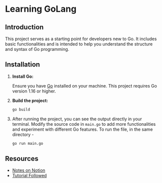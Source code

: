 # Learning GoLang 

## Introduction

This project serves as a starting point for developers new to Go. It includes basic functionalities and is intended to help you understand the structure and syntax of Go programming.

## Installation

1. **Install Go:**

    Ensure you have [Go](https://golang.org/dl/) installed on your machine. This project requires Go version 1.16 or higher.

2. **Build the project:**

    ```bash
    go build
    ```
3. After running the project, you can see the output directly in your terminal. Modify the source code in `main.go` to add more functionalities and experiment with different Go features.
To run the file, in the same directory -
    ```bash
    go run main.go
    ```

## Resources

- [Notes on Notion](https://www.notion.so/GO-89bfbf376b2446619649e09962999d06)
- [Tutorial Followed](https://www.youtube.com/watch?v=SqrbIlUwR0U&t=4202s)
